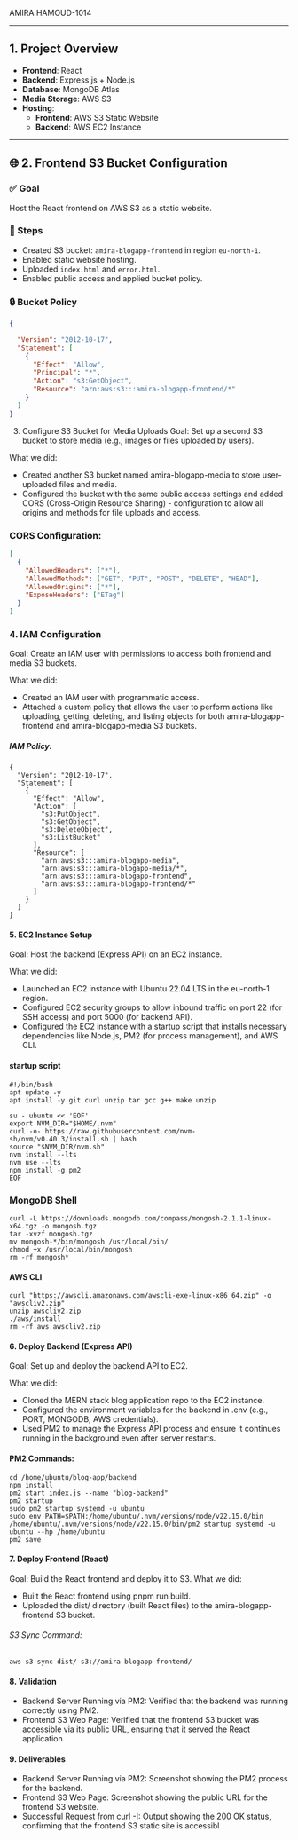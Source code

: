 AMIRA HAMOUD-1014

---

##  1. Project Overview

- **Frontend**: React
- **Backend**: Express.js + Node.js
- **Database**: MongoDB Atlas
- **Media Storage**: AWS S3
- **Hosting**:  
  - **Frontend**: AWS S3 Static Website  
  - **Backend**: AWS EC2 Instance

---

## 🌐 2. Frontend S3 Bucket Configuration

### ✅ Goal

Host the React frontend on AWS S3 as a static website.

### 🔧 Steps

- Created S3 bucket: `amira-blogapp-frontend` in region `eu-north-1`.
- Enabled static website hosting.
- Uploaded `index.html` and `error.html`.
- Enabled public access and applied bucket policy.

### 🔒 Bucket Policy

```json
{

  "Version": "2012-10-17", 
  "Statement": [
    {
      "Effect": "Allow",
      "Principal": "*", 
      "Action": "s3:GetObject",
      "Resource": "arn:aws:s3:::amira-blogapp-frontend/*"
    }
  ]
}
```
3. Configure S3 Bucket for Media Uploads
Goal: Set up a second S3 bucket to store media (e.g., images or files uploaded by users).

What we did:
- Created another S3 bucket named amira-blogapp-media to store user-uploaded files and media.
- Configured the bucket with the same public access settings and added CORS (Cross-Origin Resource Sharing) - configuration to allow all origins and methods for file uploads and access.

### CORS Configuration:

```json
[
  {
    "AllowedHeaders": ["*"],
    "AllowedMethods": ["GET", "PUT", "POST", "DELETE", "HEAD"],
    "AllowedOrigins": ["*"],
    "ExposeHeaders": ["ETag"]
  }
]
```
### 4. IAM Configuration
Goal: Create an IAM user with permissions to access both frontend and media S3 buckets.

What we did:
- Created an IAM user with programmatic access.
- Attached a custom policy that allows the user to perform actions like uploading, getting, deleting, and listing objects for both amira-blogapp-frontend and amira-blogapp-media S3 buckets.

##### IAM Policy:
```
{
  "Version": "2012-10-17",
  "Statement": [
    {
      "Effect": "Allow",
      "Action": [
        "s3:PutObject",
        "s3:GetObject",
        "s3:DeleteObject",
        "s3:ListBucket"
      ],
      "Resource": [
        "arn:aws:s3:::amira-blogapp-media",
        "arn:aws:s3:::amira-blogapp-media/*",
        "arn:aws:s3:::amira-blogapp-frontend",
        "arn:aws:s3:::amira-blogapp-frontend/*"
      ]
    }
  ]
}
```

#### 5. EC2 Instance Setup
Goal:
 Host the backend (Express API) on an EC2 instance.

What we did:
- Launched an EC2 instance with Ubuntu 22.04 LTS in the eu-north-1 region.
- Configured EC2 security groups to allow inbound traffic on port 22 (for SSH access) and port 5000 (for backend API).
- Configured the EC2 instance with a startup script that installs necessary dependencies like Node.js, PM2 (for process management), and AWS CLI.

#### startup script
```
#!/bin/bash
apt update -y
apt install -y git curl unzip tar gcc g++ make unzip

su - ubuntu << 'EOF'   
export NVM_DIR="$HOME/.nvm"
curl -o- https://raw.githubusercontent.com/nvm-sh/nvm/v0.40.3/install.sh | bash
source "$NVM_DIR/nvm.sh"
nvm install --lts
nvm use --lts
npm install -g pm2
EOF
```

### MongoDB Shell
```
curl -L https://downloads.mongodb.com/compass/mongosh-2.1.1-linux-x64.tgz -o mongosh.tgz
tar -xvzf mongosh.tgz
mv mongosh-*/bin/mongosh /usr/local/bin/
chmod +x /usr/local/bin/mongosh
rm -rf mongosh*
```

#### AWS CLI
```
curl "https://awscli.amazonaws.com/awscli-exe-linux-x86_64.zip" -o "awscliv2.zip"
unzip awscliv2.zip
./aws/install
rm -rf aws awscliv2.zip
```

#### 6. Deploy Backend (Express API)

Goal: 
Set up and deploy the backend API to EC2.

What we did:
- Cloned the MERN stack blog application repo to the EC2 instance.
- Configured the environment variables for the backend in .env (e.g., PORT, MONGODB, AWS credentials).
- Used PM2 to manage the Express API process and ensure it continues running in the background even after server restarts.

#### PM2 Commands:
```
cd /home/ubuntu/blog-app/backend
npm install
pm2 start index.js --name "blog-backend"
pm2 startup
sudo pm2 startup systemd -u ubuntu
sudo env PATH=$PATH:/home/ubuntu/.nvm/versions/node/v22.15.0/bin /home/ubuntu/.nvm/versions/node/v22.15.0/bin/pm2 startup systemd -u ubuntu --hp /home/ubuntu
pm2 save
```
 
 #### 7. Deploy Frontend (React)
Goal:
 Build the React frontend and deploy it to S3.
What we did:
- Built the React frontend using pnpm run build.
- Uploaded the dist/ directory (built React files) to the amira-blogapp-frontend S3 bucket.

###### S3 Sync Command:
```
aws s3 sync dist/ s3://amira-blogapp-frontend/
```



#### 8. Validation
- Backend Server Running via PM2:
 Verified that the backend was running correctly using PM2.
- Frontend S3 Web Page:
   Verified that the frontend S3 bucket was accessible via its public URL, ensuring that it served the React application

#### 9. Deliverables
- Backend Server Running via PM2:
Screenshot showing the PM2 process for the backend.
- Frontend S3 Web Page:
Screenshot showing the public URL for the frontend S3 website.
- Successful Request from curl -I:
Output showing the 200 OK status, confirming that the frontend S3 static site is accessibl